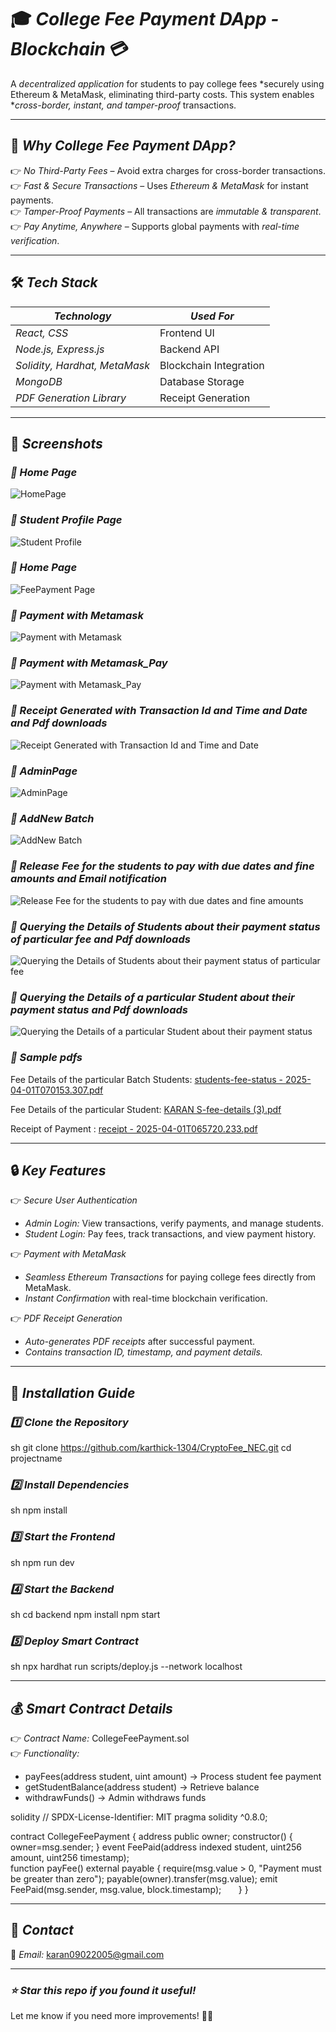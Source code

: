 # 🎓 *College Fee Payment DApp - Blockchain* 💳  
A *decentralized application* for students to pay college fees *securely using Ethereum & MetaMask, eliminating third-party costs. This system enables **cross-border, instant, and tamper-proof* transactions.  

---

## 📌 *Why College Fee Payment DApp?*  

👉 *No Third-Party Fees* – Avoid extra charges for cross-border transactions.  
👉 *Fast & Secure Transactions* – Uses *Ethereum & MetaMask* for instant payments.  
👉 *Tamper-Proof Payments* – All transactions are *immutable & transparent*.  
👉 *Pay Anytime, Anywhere* – Supports global payments with *real-time verification*.  

---

## 🛠 *Tech Stack*  
| *Technology* | *Used For* |
|--------------|------------|
| *React, CSS* | Frontend UI |
| *Node.js, Express.js* | Backend API |
| *Solidity, Hardhat, MetaMask* | Blockchain Integration |
| *MongoDB* | Database Storage |
| *PDF Generation Library* | Receipt Generation |

---

## 📸 *Screenshots*  

### *📌 Home Page*  
![HomePage](https://github.com/user-attachments/assets/fa6de2e9-8b06-4b43-9d85-08996b3a340b)  

### *📌 Student Profile Page*  
![Student Profile](https://github.com/user-attachments/assets/dd338532-98c4-4fde-9617-94781aeffc64)  

### *📌 Home Page*  
![FeePayment Page](https://github.com/user-attachments/assets/9df2f935-dfdc-4a7a-8cfc-210119c47e0a)

### *📌 Payment with Metamask*  
![Payment with Metamask](https://github.com/user-attachments/assets/f6acac5e-c93a-4cb2-b387-3a30468b6fbc)

### *📌 Payment with Metamask_Pay*  
![Payment with Metamask_Pay](https://github.com/user-attachments/assets/5728e7fb-3508-4626-ba02-c5676205136b)

### *📌 Receipt Generated with Transaction Id and Time and Date and Pdf downloads*  
![Receipt Generated with Transaction Id and Time and Date](https://github.com/user-attachments/assets/fb3ca1d4-bbb5-49f6-bdff-f080823df4d3)

### *📌 AdminPage*  
![AdminPage](https://github.com/user-attachments/assets/619e5e79-0b39-4655-a329-d7eb7fc5e2fa)

### *📌 AddNew Batch*  
![AddNew Batch](https://github.com/user-attachments/assets/9d382139-a82e-42c3-ab14-93b2921cdff9)

### *📌 Release Fee for the students to pay with due dates and fine amounts and Email notification*  
![Release Fee for the students to pay with due dates and fine amounts](https://github.com/user-attachments/assets/f039d5bb-3b75-4220-a42b-93c608bfcf50)

### *📌 Querying the Details of Students about their payment status of particular fee and Pdf downloads*  
![Querying the Details of Students about their payment status of particular fee](https://github.com/user-attachments/assets/d5174452-46f8-4f8e-b910-b0434f679d65)

### *📌 Querying the Details of a particular Student about their payment status and Pdf downloads*  
![Querying the Details of a particular Student about their payment status](https://github.com/user-attachments/assets/45707c8f-906f-4240-bb63-c755dd886759)

### *📌 Sample pdfs*  

Fee Details of the particular Batch Students: [students-fee-status - 2025-04-01T070153.307.pdf](https://github.com/user-attachments/files/19544026/students-fee-status.-.2025-04-01T070153.307.pdf)

Fee Details of the particular Student: [KARAN S-fee-details (3).pdf](https://github.com/user-attachments/files/19544024/KARAN.S-fee-details.3.pdf)

Receipt of Payment : [receipt - 2025-04-01T065720.233.pdf](https://github.com/user-attachments/files/19544023/receipt.-.2025-04-01T065720.233.pdf)


---

## 🔒 *Key Features*  

👉 *Secure User Authentication*  
- *Admin Login:* View transactions, verify payments, and manage students.  
- *Student Login:* Pay fees, track transactions, and view payment history.  

👉 *Payment with MetaMask*  
- *Seamless Ethereum Transactions* for paying college fees directly from MetaMask.  
- *Instant Confirmation* with real-time blockchain verification.  

👉 *PDF Receipt Generation*  
- *Auto-generates PDF receipts* after successful payment.  
- *Contains transaction ID, timestamp, and payment details.*  

---

## 🚀 *Installation Guide*  

### *1️⃣ Clone the Repository*  
sh
git clone https://github.com/karthick-1304/CryptoFee_NEC.git
cd projectname


### *2️⃣ Install Dependencies*  
sh
npm install


### *3️⃣ Start the Frontend*  
sh
npm run dev


### *4️⃣ Start the Backend*  
sh
cd backend
npm install
npm start


### *5️⃣ Deploy Smart Contract*  
sh
npx hardhat run scripts/deploy.js --network localhost


---

## 💰 *Smart Contract Details*  

👉 *Contract Name:* CollegeFeePayment.sol  
👉 *Functionality:*  
- payFees(address student, uint amount) → Process student fee payment  
- getStudentBalance(address student) → Retrieve balance  
- withdrawFunds() → Admin withdraws funds  

solidity
// SPDX-License-Identifier: MIT
pragma solidity ^0.8.0;

contract CollegeFeePayment {
    address public owner;
    constructor()
    {
        owner=msg.sender;
    }
    event FeePaid(address indexed student, uint256 amount, uint256 timestamp);  
    function payFee() external payable {
        require(msg.value > 0, "Payment must be greater than zero");
        payable(owner).transfer(msg.value); 
        emit FeePaid(msg.sender, msg.value, block.timestamp);  
    }
}


---

## 📩 *Contact*  
💎 *Email:* karan09022005@gmail.com

---

### *⭐ Star this repo if you found it useful!*  
Let me know if you need more improvements! 🚀🔥
 
